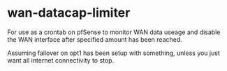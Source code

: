 # wan-datacap-limiter

For use as a crontab on pfSense to monitor WAN data useage and disable the WAN interface after specified amount has been reached.

Assuming failover on opt1 has been setup with something, unless you just want all internet connectivity to stop.
